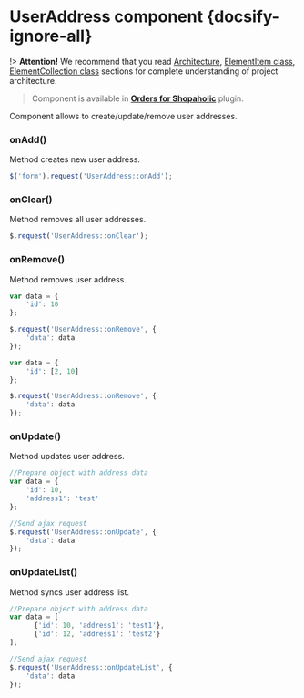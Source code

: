 # UserAddress component {docsify-ignore-all}
   
!> **Attention!**  We recommend that you read [Architecture](architecture/architecture), [ElementItem class](architecture/item-class/item-class.md),
[ElementCollection class](architecture/collection-class/collection-class.md) sections for complete understanding of  project architecture.

> Component is available in **[Orders for Shopaholic](plugins/home.md#orders-for-shopaholic)** plugin.

Component allows to create/update/remove user addresses.

### onAdd()

Method creates new user address.
```javascript
$('form').request('UserAddress::onAdd');
```

### onClear()

Method removes all user addresses.
```javascript
$.request('UserAddress::onClear');
```

### onRemove()

Method removes user address.
```javascript
var data = {
    'id': 10
};

$.request('UserAddress::onRemove', {
    'data': data
});
```
```javascript
var data = {
    'id': [2, 10]
};

$.request('UserAddress::onRemove', {
    'data': data
});
```

### onUpdate()

Method updates user address.
```javascript
//Prepare object with address data
var data = {
    'id': 10,
    'address1': 'test'
};

//Send ajax request
$.request('UserAddress::onUpdate', {
    'data': data
});
```

### onUpdateList()

Method syncs user address list.
```javascript
//Prepare object with address data
var data = [
      {'id': 10, 'address1': 'test1'},
      {'id': 12, 'address1': 'test2'}
];

//Send ajax request
$.request('UserAddress::onUpdateList', {
    'data': data
});
```